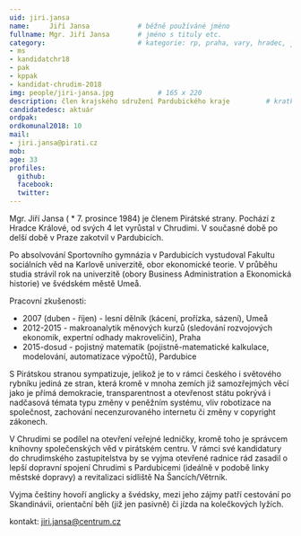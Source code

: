 ```yaml
---
uid: jiri.jansa
name:     Jiří Jansa      		# běžně používáné jméno
fullname: Mgr. Jiří Jansa		# jméno s tituly etc.
category:                 		# kategorie: rp, praha, vary, hradec, jmk, senat
- ms
- kandidatchr18
- pak
- kppak
- kandidat-chrudim-2018
img: people/jiri-jansa.jpg           # 165 x 220
description: člen krajského sdružení Pardubického kraje			# kratký popis, max 160 znaků
candidatedesc: aktuár
ordpak: 
ordkomunal2018: 10
mail:
- jiri.jansa@pirati.cz
mob: 
age: 33
profiles:
  github:
  facebook: 
  twitter:
---
```


Mgr. Jiří Jansa ( \* 7. prosince 1984) je členem Pirátské strany. 
Pochází z Hradce Králové, od svých 4 let vyrůstal v Chrudimi. 
V současné době po delší době v Praze zakotvil v Pardubicích. 

Po absolvování Sportovního gymnázia v Pardubicích vystudoval 
Fakultu sociálních věd na Karlově univerzitě, obor ekonomické teorie. 
V průběhu studia strávil rok na univerzitě (obory Business Administration 
a Ekonomická historie) ve švédském městě Umeå. 

Pracovní zkušenosti:
  * 2007 (duben - říjen) - lesní dělník (kácení, prořízka, sázení), Umeå
  * 2012-2015 - makroanalytik měnových kurzů (sledování rozvojových ekonomik, expertní odhady makroveličin), Praha
  * 2015-dosud - pojistný matematik (pojistně-matematické kalkulace, modelování, automatizace výpočtů), Pardubice
                                                                                                                                          
S Pirátskou stranou sympatizuje, jelikož je to v rámci českého i světového rybníku jediná ze stran, která kromě v mnoha zemích již samozřejmých věcí jako je přímá demokracie, transparentnost a otevřenost státu pokrývá i nadčasová témata typu změny v peněžním systému, vliv robotizace na společnost, zachování necenzurovaného internetu či změny v copyright zákonech.

V Chrudimi se podílel na otevření veřejné ledničky, kromě toho je správcem knihovny společenských věd v pirátském centru. V rámci své kandidatury do chrudimského zastupitelstva by se vyjma otevřené radnice rád zasadil o lepší dopravní spojení Chrudimi s Pardubicemi (ideálně v podobě linky městské dopravy) a revitalizaci sídliště Na Šancích/Větrník.

Vyjma češtiny hovoří anglicky a švédsky, mezi jeho zájmy patří cestování po Skandinávii, orientační běh (již jen pasivně) či jízda na kolečkových lyžích.

kontakt: jiri.jansa@centrum.cz 

